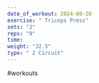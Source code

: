 ```yaml
---
date_of_workout: 2024-08-20
exercise: " Triceps Press"
sets: "2"
reps: "8"
time: 
weight: "32.5"
type: " 2 Circuit"
---
```

#workouts